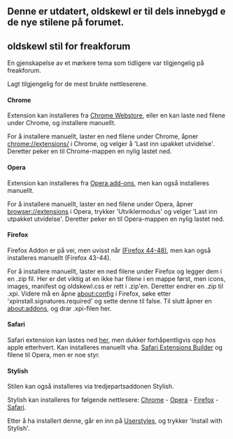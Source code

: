 ## Denne er utdatert, oldskewl er til dels innebygd e de nye stilene på forumet.


## oldskewl stil for freakforum

En gjenskapelse av et mørkere tema som tidligere var tilgjengelig på freakforum.

Lagt tilgjengelig for de mest brukte nettleserene.



#### Chrome
Extension kan installeres fra <a href="https://chrome.google.com/webstore/detail/freakno-oldskewl/cpilifhaiommiogjchddffpdhhpmeabl">Chrome Webstore</a>, eller en kan laste ned filene under Chrome, og installere manuellt.

For å installere manuellt, laster en ned filene under Chrome, åpner <a href="chrome://extensions/">chrome://extensions/</a> i Chrome, og velger å 'Last inn upakket utvidelse'. Deretter peker en til Chrome-mappen en nylig lastet ned.



#### Opera
Extension kan installeres fra <a href="https://addons.opera.com/en/extensions/details/freakno-oldskewl/?display=nb">Opera add-ons</a>, men kan også installeres manuellt.

For å installere manuellt, laster en ned filene under Opera, åpner <a href="browser://extensions">browser://extensions</a> i Opera, trykker 'Utviklermodus' og velger 'Last inn utpakket utvidelse'. Deretter peker en til Opera-mappen en nylig lastet ned.



#### Firefox
Firefox Addon er på vei, men uvisst når <a href="https://blog.mozilla.org/addons/2015/12/21/webextensions-in-firefox-45-2/">(Firefox 44-48)</a>, men kan også installeres manuellt (Firefox 43-44).

For å installere manuellt, laster en ned filene under Firefox og legger dem i en .zip fil. Her er det viktig at en ikke har filene i en mappe først, men icons, images, manifest og oldskewl.css er rett i .zip'en. Deretter endrer en .zip til .xpi. Videre må en åpne <a href="about:config">about:config</a> i Firefox, søke etter 'xpinstall.signatures.required' og sette denne til false. Til slutt åpner en <a href="about:addons">about:addons</a>, og drar .xpi-filen her.



#### Safari
Safari extension kan lastes ned <a href="http://expdvl.com/files/freak/oldskewl.safariextz">her</a>, men dukker forhåpentligvis opp hos apple etterhvert. Kan installeres manuellt vha. <a href="https://developer.apple.com/library/safari/documentation/Tools/Conceptual/SafariExtensionGuide/UsingExtensionBuilder/UsingExtensionBuilder.html">Safari Extensions Builder</a> og filene til Opera, men er noe styr.



#### Stylish
Stilen kan også installeres via tredjepartsaddonen Stylish.

Stylish kan installeres for følgende nettlesere: <a href="https://chrome.google.com/webstore/detail/fjnbnpbmkenffdnngjfgmeleoegfcffe">Chrome</a> - <a href="https://addons.opera.com/extensions/details/stylish/">Opera</a> - <a href="https://addons.mozilla.org/en-US/firefox/addon/stylish/?src=external-userstyleshome">Firefox</a> - <a href="http://sobolev.us/stylish/">Safari</a>. 

Etter å ha installert denne, går en inn på <a href="https://userstyles.org/styles/32694/freak-no-oldskewl">Userstyles</a>, og trykker 'Install with Stylish'.

